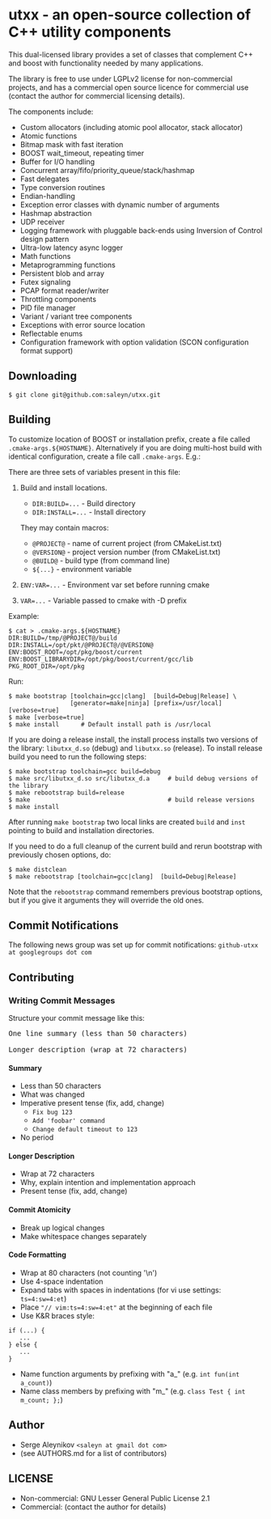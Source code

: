 # utxx - an open-source collection of C++ utility components #

This dual-licensed library provides a set of classes that
complement C++ and boost with functionality needed by many
applications.

The library is free to use under LGPLv2 license for
non-commercial projects, and has a commercial open source licence
for commercial use (contact the author for commercial
licensing details).

The components include:

* Custom allocators (including atomic pool allocator, stack allocator)
* Atomic functions
* Bitmap mask with fast iteration
* BOOST wait_timeout, repeating timer
* Buffer for I/O handling
* Concurrent array/fifo/priority_queue/stack/hashmap
* Fast delegates
* Type conversion routines
* Endian-handling
* Exception error classes with dynamic number of arguments
* Hashmap abstraction
* UDP receiver
* Logging framework with pluggable back-ends using Inversion of Control design pattern 
* Ultra-low latency async logger
* Math functions
* Metaprogramming functions
* Persistent blob and array
* Futex signaling
* PCAP format reader/writer
* Throttling components
* PID file manager
* Variant / variant tree components
* Exceptions with error source location
* Reflectable enums
* Configuration framework with option validation (SCON configuration format support)

## Downloading ##
``$ git clone git@github.com:saleyn/utxx.git``

## Building ##
To customize location of BOOST or installation prefix, create a file called
`.cmake-args.${HOSTNAME}`. Alternatively if you are doing multi-host build with
identical configuration, create a file call `.cmake-args`. E.g.:

There are three sets of variables present in this file:

1. Build and install locations.

   * `DIR:BUILD=...`   - Build directory
   * `DIR:INSTALL=...` - Install directory

   They may contain macros:
   
      * `@PROJECT@`   - name of current project (from CMakeList.txt)
      * `@VERSION@`   - project version number  (from CMakeList.txt)
      * `@BUILD@`     - build type (from command line)
      * `${...}`      - environment variable

2. `ENV:VAR=...`     - Environment var set before running cmake

3. `VAR=...`         - Variable passed to cmake with -D prefix

Example:
```
$ cat > .cmake-args.${HOSTNAME}
DIR:BUILD=/tmp/@PROJECT@/build
DIR:INSTALL=/opt/pkt/@PROJECT@/@VERSION@
ENV:BOOST_ROOT=/opt/pkg/boost/current
ENV:BOOST_LIBRARYDIR=/opt/pkg/boost/current/gcc/lib
PKG_ROOT_DIR=/opt/pkg
```
Run:
```
$ make bootstrap [toolchain=gcc|clang]  [build=Debug|Release] \
                 [generator=make|ninja] [prefix=/usr/local] [verbose=true]
$ make [verbose=true]
$ make install      # Default install path is /usr/local
```
If you are doing a release install, the install process installs two
versions of the library: `libutxx_d.so` (debug) and `libutxx.so` (release).
To install release build you need to run the following steps:
```
$ make bootstrap toolchain=gcc build=debug
$ make src/libutxx_d.so src/libutxx_d.a     # build debug versions of the library
$ make rebootstrap build=release
$ make                                      # build release versions
$ make install
```
After running `make bootstrap` two local links are created `build` and `inst`
pointing to build and installation directories.

If you need to do a full cleanup of the current build and rerun bootstrap with
previously chosen options, do:
```
$ make distclean
$ make rebootstrap [toolchain=gcc|clang]  [build=Debug|Release]
```
Note that the `rebootstrap` command remembers previous bootstrap options, but
if you give it arguments they will override the old ones.

## Commit Notifications ##
The following news group was set up for commit notifications:
`github-utxx at googlegroups dot com`

## Contributing ##

### Writing Commit Messages ###
Structure your commit message like this:

<pre>
One line summary (less than 50 characters)

Longer description (wrap at 72 characters)
</pre>

#### Summary ####
* Less than 50 characters
* What was changed
* Imperative present tense (fix, add, change)
  * `Fix bug 123`
  * `Add 'foobar' command`
  * `Change default timeout to 123`
* No period

#### Longer Description ####
* Wrap at 72 characters
* Why, explain intention and implementation approach
* Present tense (fix, add, change)

#### Commit Atomicity ####
* Break up logical changes
* Make whitespace changes separately

#### Code Formatting ####
* Wrap at 80 characters (not counting '\n')
* Use 4-space indentation
* Expand tabs with spaces in indentations (for vi use settings: `ts=4:sw=4:et`)
* Place `"// vim:ts=4:sw=4:et"` at the beginning of each file
* Use K&R braces style:
```
if (...) {
   ...
} else {
   ...
}
```
* Name function arguments by prefixing with "a_" (e.g. `int fun(int a_count)`)
* Name class members by prefixing with "m_" (e.g. `class Test { int m_count; };`)

## Author ##
* Serge Aleynikov `<saleyn at gmail dot com>`
* (see AUTHORS.md for a list of contributors)

## LICENSE ##
* Non-commercial: GNU Lesser General Public License 2.1
* Commercial:     (contact the author for details)
